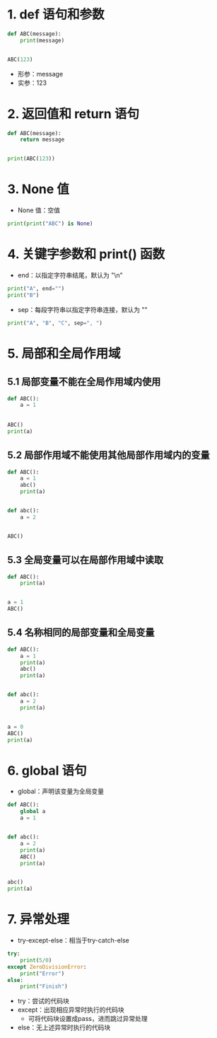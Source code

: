 # 1. def 语句和参数

```python
def ABC(message):
    print(message)


ABC(123)
```

- 形参：message
- 实参：123



# 2. 返回值和 return 语句

```python
def ABC(message):
    return message


print(ABC(123))
```



# 3. None 值

- None 值：空值

```python
print(print("ABC") is None)
```



# 4. 关键字参数和 print() 函数

- end：以指定字符串结尾，默认为 "\n"

```python
print("A", end="")
print("B")
```

- sep：每段字符串以指定字符串连接，默认为 ""

```python
print("A", "B", "C", sep=", ")
```



# 5. 局部和全局作用域

## 5.1 局部变量不能在全局作用域内使用

```python
def ABC():
    a = 1
    
    
ABC()
print(a)
```



## 5.2 局部作用域不能使用其他局部作用域内的变量

```python
def ABC():
    a = 1
    abc()
    print(a)


def abc():
    a = 2


ABC()
```



## 5.3 全局变量可以在局部作用域中读取

```python
def ABC():
    print(a)


a = 1
ABC()
```



## 5.4 名称相同的局部变量和全局变量

```python
def ABC():
    a = 1
    print(a)
    abc()
    print(a)


def abc():
    a = 2
    print(a)


a = 0
ABC()
print(a)
```



# 6. global 语句

- global：声明该变量为全局变量

```python
def ABC():
    global a
    a = 1


def abc():
    a = 2
    print(a)
    ABC()
    print(a)


abc()
print(a)
```



# 7. 异常处理

- try-except-else：相当于try-catch-else

```python
try:
    print(5/0)
except ZeroDivisionError:
    print("Error")
else:
    print("Finish")
```

- try：尝试的代码块
- except：出现相应异常时执行的代码块
  - 可将代码块设置成pass，进而跳过异常处理
- else：无上述异常时执行的代码块

